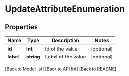 # UpdateAttributeEnumeration

## Properties
Name | Type | Description | Notes
------------ | ------------- | ------------- | -------------
**id** | **int** | Id of the value | [optional] 
**label** | **string** | Label of the value | [optional] 

[[Back to Model list]](../../README.md#documentation-for-models) [[Back to API list]](../../README.md#documentation-for-api-endpoints) [[Back to README]](../../README.md)


